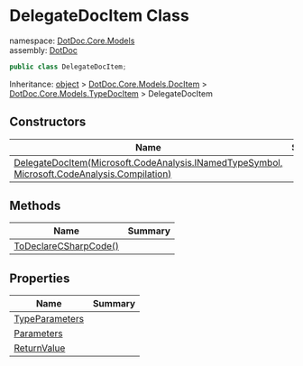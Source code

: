 ﻿# DelegateDocItem Class

namespace: [DotDoc\.Core\.Models](../DotDoc.Core.Models.md)<br />
assembly: [DotDoc](../../DotDoc.md)



```csharp
public class DelegateDocItem;
```

Inheritance: [object](https://docs.microsoft.com/dotnet/api/System.Object) > [DotDoc\.Core\.Models\.DocItem](../../DotDoc/DotDoc.Core.Models/DocItem.md) > [DotDoc\.Core\.Models\.TypeDocItem](../../DotDoc/DotDoc.Core.Models/TypeDocItem.md) > DelegateDocItem

## Constructors

| Name | Summary |
|------|---------|
| [DelegateDocItem\(Microsoft\.CodeAnalysis\.INamedTypeSymbol, Microsoft\.CodeAnalysis\.Compilation\)](./DelegateDocItem/$ctor.md) |  |

## Methods

| Name | Summary |
|------|---------|
| [ToDeclareCSharpCode\(\)](./DelegateDocItem/ToDeclareCSharpCode.md) |  |

## Properties

| Name | Summary |
|------|---------|
| [TypeParameters](./DelegateDocItem/TypeParameters.md) |  |
| [Parameters](./DelegateDocItem/Parameters.md) |  |
| [ReturnValue](./DelegateDocItem/ReturnValue.md) |  |

